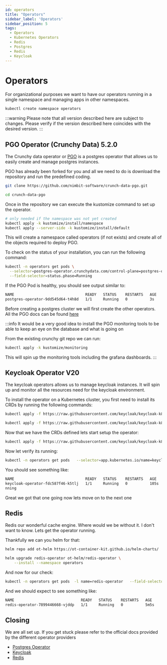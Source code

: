 ```yaml
---
id: operators
title: "Operators"
sidebar_label: 'Operators'
sidebar_position: 5
tags:
  - Operators
  - Kubernetes Operators
  - Redis
  - Postgres
  - Redis
  - Keycloak
---
```

# Operators


For organizational purposes we want to have our operators running in a single namespace and managing apps in other namespaces. 

```bash title="create operator namespace"
kubectl create namespace operators
```

:::warning
Please note that all version described here are subject to changes. Please verify if the version described here coincides with the desired version.
:::


## PGO Operator (Crunchy Data) 5.2.0

The Crunchy data operator or [PGO](https://access.crunchydata.com/documentation/postgres-operator/v5/) is a postgres operator that allows us to easily create and manage postgres instances. 

PGO has already been forked for you and all we need to do is download the repository and run the predefined coding. 

```bash title="download repo"
git clone https://github.com/nimbit-software/crunch-data-pgo.git

cd crunch-data-pgo
```

Once in the repository we can execute the kustomize command to set up the operator.

```bash title="set up operator"
# only needed if the namespace was not yet created
kubectl apply -k kustomize/install/namespace  
kubectl apply --server-side -k kustomize/install/default
```

This will create a namespace called operators (if not exists) and create all of the objects required to deploy PGO.

To check on the status of your installation, you can run the following command:

```bash
kubectl -n operators get pods \
  --selector=postgres-operator.crunchydata.com/control-plane=postgres-operator \
  --field-selector=status.phase=Running
```

If the PGO Pod is healthy, you should see output similar to:
```bash
NAME                                READY   STATUS    RESTARTS   AGE
postgres-operator-9dd545d64-t4h8d   1/1     Running   0          3s
```

Before creating a postgres cluster we will first create the other operators. All the PGO docs can be found [here](https://access.crunchydata.com/documentation/postgres-operator/v5/quickstart/)


:::info
It would be a very good idea to install the PGO monitoring tools to be able to keep an eye on the database and what is going on 

From the existing crunchy git repo we can run: 
```bash title="PGO monitoring"
kubectl apply -k kustomize/monitoring
```

This will spin up the monitoring tools including the grafana dashboards.
:::



## Keycloak Operator V20

The keycloak operators allows us to manage keycloak instances. It will spin up and monitor all the resources need for the keycloak environment. 

To install the operator on a Kubernetes cluster, you first need to install its CRDs by running the following commands:

```bash title="Keycloak CRD"
kubectl apply -f https://raw.githubusercontent.com/keycloak/keycloak-k8s-resources/20.0.0/kubernetes/keycloaks.k8s.keycloak.org-v1.yml

kubectl apply -f https://raw.githubusercontent.com/keycloak/keycloak-k8s-resources/20.0.0/kubernetes/keycloakrealmimports.k8s.keycloak.org-v1.yml
```

Now that we have the CRDs defined lets start setup the operator:
```bash 
kubectl apply -f https://raw.githubusercontent.com/keycloak/keycloak-k8s-resources/20.0.0/kubernetes/kubernetes.yml -n operators
```

Now let verify its running: 
```bash 
kubectl -n operators get pods   --selector=app.kubernetes.io/name=keycloak-operator   --field-selector=status.phase=Running
```

You should see something like: 
```bash 
NAME                                READY   STATUS    RESTARTS   AGE
keycloak-operator-fdc587f46-k5tlj   1/1     Running   0          105s
nning
```
Great we got that one going now lets move on to the next one

## Redis

Redis our wonderful cache engine. Where would we be without it. I don't want to know. Lets get the operator running. 

Thankfully we can you helm for that: 
```bash title=Redis
helm repo add ot-helm https://ot-container-kit.github.io/helm-charts/

helm upgrade redis-operator ot-helm/redis-operator \
    --install --namespace operators

```

And now for our check: 
```bash 
kubectl -n operators get pods  -l name=redis-operator   --field-selector=status.phase=Running
```

And we should expect to see something like:
```bash
NAME                              READY   STATUS    RESTARTS   AGE
redis-operator-7899446668-vjddp   1/1     Running   0          5m5s
```

## Closing


We are all set up. If you get stuck please refer to the official docs provided by the different operator providers

- [Postgres Operator](https://access.crunchydata.com/documentation/postgres-operator/v5/)
- [Keycloak](https://www.keycloak.org/guides#operator)
- [Redis](https://ot-container-kit.github.io/redis-operator/)
